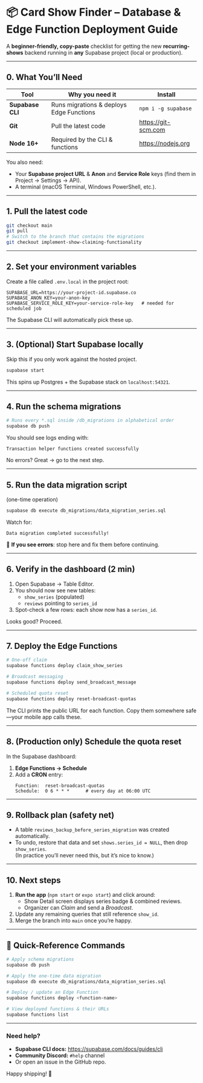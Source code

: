 # 📦 Card Show Finder – Database & Edge Function Deployment Guide

A **beginner-friendly, copy-paste** checklist for getting the new **recurring-shows** backend running in **any** Supabase project (local or production).

---

## 0. What You’ll Need

| Tool | Why you need it | Install |
|------|-----------------|---------|
| **Supabase CLI** | Runs migrations & deploys Edge Functions | `npm i -g supabase` |
| **Git** | Pull the latest code | <https://git-scm.com> |
| **Node 16+** | Required by the CLI & functions | <https://nodejs.org> |

You also need:

* Your **Supabase project URL** & **Anon** and **Service Role** keys (find them in Project → Settings → API).
* A terminal (macOS Terminal, Windows PowerShell, etc.).

---

## 1. Pull the latest code

```bash
git checkout main
git pull
# Switch to the branch that contains the migrations
git checkout implement-show-claiming-functionality
```

---

## 2. Set your environment variables

Create a file called `.env.local` in the project root:

```env
SUPABASE_URL=https://your-project-id.supabase.co
SUPABASE_ANON_KEY=your-anon-key
SUPABASE_SERVICE_ROLE_KEY=your-service-role-key   # needed for scheduled job
```

The Supabase CLI will automatically pick these up.

---

## 3. (Optional) Start Supabase locally

Skip this if you only work against the hosted project.

```bash
supabase start
```

This spins up Postgres + the Supabase stack on `localhost:54321`.

---

## 4. Run the **schema** migrations

```bash
# Runs every *.sql inside /db_migrations in alphabetical order
supabase db push
```

You should see logs ending with:

```
Transaction helper functions created successfully
```

No errors? Great → go to the next step.

---

## 5. Run the **data** migration script  
(one-time operation)

```bash
supabase db execute db_migrations/data_migration_series.sql
```

Watch for:

```
Data migration completed successfully!
```

👀  **If you see errors**: stop here and fix them before continuing.

---

## 6. Verify in the dashboard (2 min)

1. Open Supabase → Table Editor.  
2. You should now see new tables:  
   * `show_series` (populated)  
   * `reviews` pointing to `series_id`  
3. Spot-check a few rows: each show now has a `series_id`.

Looks good? Proceed.

---

## 7. Deploy the Edge Functions

```bash
# One-off claim
supabase functions deploy claim_show_series

# Broadcast messaging
supabase functions deploy send_broadcast_message

# Scheduled quota reset
supabase functions deploy reset-broadcast-quotas
```

The CLI prints the public URL for each function. Copy them somewhere safe—your mobile app calls these.

---

## 8. (Production only) Schedule the quota reset

In the Supabase dashboard:

1. **Edge Functions → Schedule**  
2. Add a **CRON** entry:  
   ```
   Function:  reset-broadcast-quotas
   Schedule:  0 6 * * *      # every day at 06:00 UTC
   ```

---

## 9. Rollback plan (safety net)

* A table `reviews_backup_before_series_migration` was created automatically.
* To undo, restore that data and set `shows.series_id = NULL`, then drop `show_series`.  
  (In practice you’ll never need this, but it’s nice to know.)

---

## 10. Next steps

1. **Run the app** (`npm start` or `expo start`) and click around:
   * Show Detail screen displays series badge & combined reviews.
   * Organizer can *Claim* and send a *Broadcast*.
2. Update any remaining queries that still reference `show_id`.
3. Merge the branch into `main` once you’re happy.

---

## 🔄 Quick-Reference Commands

```bash
# Apply schema migrations
supabase db push

# Apply the one-time data migration
supabase db execute db_migrations/data_migration_series.sql

# Deploy / update an Edge Function
supabase functions deploy <function-name>

# View deployed functions & their URLs
supabase functions list
```

---

### Need help?

* **Supabase CLI docs:** <https://supabase.com/docs/guides/cli>
* **Community Discord:** `#help` channel  
* Or open an issue in the GitHub repo.

Happy shipping! 🚀
